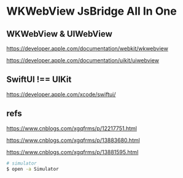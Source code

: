 # WKWebView JsBridge All In One

## WKWebView & UIWebView

https://developer.apple.com/documentation/webkit/wkwebview

https://developer.apple.com/documentation/uikit/uiwebview


## SwiftUI !== UIKit

https://developer.apple.com/xcode/swiftui/



## refs

https://www.cnblogs.com/xgqfrms/p/12217751.html

https://www.cnblogs.com/xgqfrms/p/13883680.html

https://www.cnblogs.com/xgqfrms/p/13881595.html


```sh
# simulator
$ open -a Simulator

```
